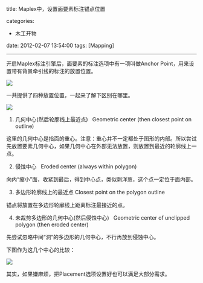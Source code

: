 ﻿title: Maplex中，设置面要素标注锚点位置

categories:
  - 木工开物

date: 2012-02-07 13:54:00
tags: [Mapping]

---


开启Maplex标注引擎后，面要素的标注选项中有一项叫做Anchor Point，用来设置带有背景牵引线的标注的放置位置。

![](http://hi.csdn.net/attachment/201202/7/0_13285941539YrH.gif)

一共提供了四种放置位置，一起来了解下区别在哪里。

![](http://hi.csdn.net/attachment/201202/7/0_13285941574un6.gif)

1. 几何中心(然后轮廓线上最近点)   Geometric center (then closest point on outline)

这里的几何中心是指面的重心。注意：重心并不一定都处于图形的内部。所以尝试先放置要素几何中心，如果几何中心在外部无法放置，则放置到最近的轮廓线上一点。
  
2. 侵蚀中心   Eroded center (always within polygon)

向内“缩小”面，收紧到最后，得到中心点，类似剥洋葱，这个点一定位于面内部。

3.  多边形轮廓线上的最近点 Closest point on the polygon outline

锚点将放置在多边形轮廓线上距离标注最接近的点。

4.  未裁剪多边形的几何中心(然后侵蚀中心)   Geometric center of unclipped polygon (then eroded center)

先尝试忽略中间“洞”的多边形的几何中心，不行再放到侵蚀中心。
    
下图作为这几个中心的比较：

![](http://hi.csdn.net/attachment/201202/7/0_132859416386Z5.gif)

其实，如果嫌麻烦，把Placement选项设置好也可以满足大部分需求。

